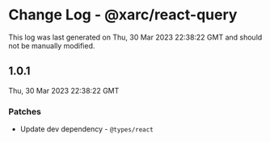 # Change Log - @xarc/react-query

This log was last generated on Thu, 30 Mar 2023 22:38:22 GMT and should not be manually modified.

## 1.0.1
Thu, 30 Mar 2023 22:38:22 GMT

### Patches

- Update dev dependency - `@types/react` 

